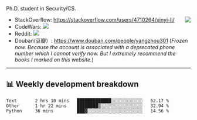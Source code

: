 Ph.D. student in Security/CS.

<img align="right" src="https://github-readme-stats.vercel.app/api?username=li-xin-yi&count_private=true&show_icons=true&hide_title=true&theme=tokyonight" />

- StackOverflow: https://stackoverflow.com/users/4710264/xinyi-li/
- CodeWars: [![](https://www.codewars.com/users/xy-li/badges/micro)](https://www.codewars.com/users/xy-li/)
- Reddit: [![](https://img.shields.io/reddit/user-karma/combined/xy-li?style=social)](https://www.reddit.com/user/xy-li/)
- Douban(豆瓣）: https://www.douban.com/people/yangzhou301  (*Frozen now. Because the account is associated with a deprecated phone number which I cannot verify now. But I extremely recommend the books I marked on this website.*)

---

## 📊 Weekly development breakdown

<!--START_SECTION:waka-->
```text
Text       2 hrs 10 mins   █████████████░░░░░░░░░░░░   52.17 % 
Other      1 hr 22 mins    ████████▒░░░░░░░░░░░░░░░░   32.94 % 
Python     36 mins         ███▓░░░░░░░░░░░░░░░░░░░░░   14.56 % 
```
<!--END_SECTION:waka-->
